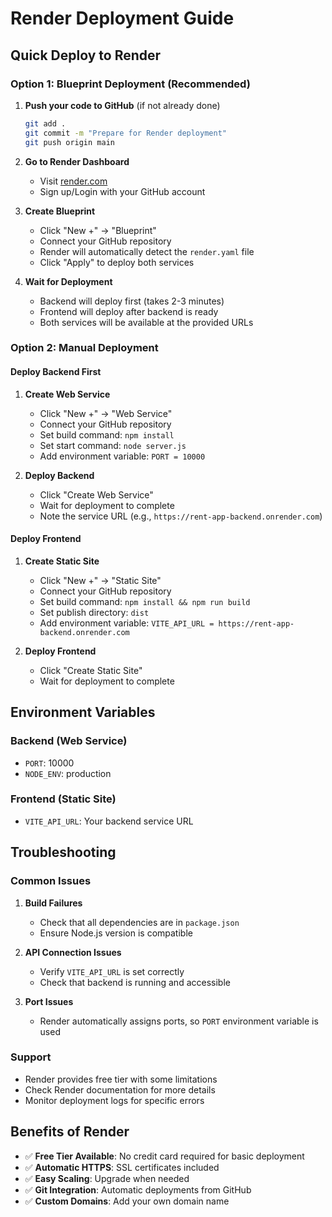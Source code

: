 # Render Deployment Guide

## Quick Deploy to Render

### Option 1: Blueprint Deployment (Recommended)

1. **Push your code to GitHub** (if not already done)
   ```bash
   git add .
   git commit -m "Prepare for Render deployment"
   git push origin main
   ```

2. **Go to Render Dashboard**
   - Visit [render.com](https://render.com)
   - Sign up/Login with your GitHub account

3. **Create Blueprint**
   - Click "New +" → "Blueprint"
   - Connect your GitHub repository
   - Render will automatically detect the `render.yaml` file
   - Click "Apply" to deploy both services

4. **Wait for Deployment**
   - Backend will deploy first (takes 2-3 minutes)
   - Frontend will deploy after backend is ready
   - Both services will be available at the provided URLs

### Option 2: Manual Deployment

#### Deploy Backend First

1. **Create Web Service**
   - Click "New +" → "Web Service"
   - Connect your GitHub repository
   - Set build command: `npm install`
   - Set start command: `node server.js`
   - Add environment variable: `PORT = 10000`

2. **Deploy Backend**
   - Click "Create Web Service"
   - Wait for deployment to complete
   - Note the service URL (e.g., `https://rent-app-backend.onrender.com`)

#### Deploy Frontend

1. **Create Static Site**
   - Click "New +" → "Static Site"
   - Connect your GitHub repository
   - Set build command: `npm install && npm run build`
   - Set publish directory: `dist`
   - Add environment variable: `VITE_API_URL = https://rent-app-backend.onrender.com`

2. **Deploy Frontend**
   - Click "Create Static Site"
   - Wait for deployment to complete

## Environment Variables

### Backend (Web Service)
- `PORT`: 10000
- `NODE_ENV`: production

### Frontend (Static Site)
- `VITE_API_URL`: Your backend service URL

## Troubleshooting

### Common Issues

1. **Build Failures**
   - Check that all dependencies are in `package.json`
   - Ensure Node.js version is compatible

2. **API Connection Issues**
   - Verify `VITE_API_URL` is set correctly
   - Check that backend is running and accessible

3. **Port Issues**
   - Render automatically assigns ports, so `PORT` environment variable is used

### Support

- Render provides free tier with some limitations
- Check Render documentation for more details
- Monitor deployment logs for specific errors

## Benefits of Render

- ✅ **Free Tier Available**: No credit card required for basic deployment
- ✅ **Automatic HTTPS**: SSL certificates included
- ✅ **Easy Scaling**: Upgrade when needed
- ✅ **Git Integration**: Automatic deployments from GitHub
- ✅ **Custom Domains**: Add your own domain name 